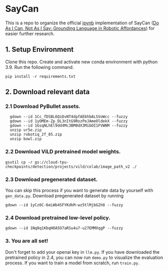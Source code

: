 # SayCan
This is a repo to organize the official [ipynb](https://github.com/google-research/google-research/tree/master/saycan) implementation of SayCan ([Do As I Can, Not As I Say: Grounding Language in Robotic Affordances](https://arxiv.org/abs/2204.01691)) for easier further research. 

## 1. Setup Environment

Clone this repo. Create and activate new conda environment with python 3.9. Run the following command.
```
pip install -r requirements.txt
```

## 2. Download relevant data

### 2.1 Download PyBullet assets.
```
  gdown --id 1Cc_fDSBL6QiDvNT4dpfAEbhbALSVoWcc --fuzzy 
  gdown --id 1yOMEm-Zp_DL3nItG9RozPeJAmeOldekX --fuzzy 
  gdown --id 1GsqNLhEl9dd4Mc3BM0dX3MibOI1FVWNM --fuzzy 
  unzip ur5e.zip
  unzip robotiq_2f_85.zip
  unzip bowl.zip

```
### 2.2 Download ViLD pretrained model weights.
```
gsutil cp -r gs://cloud-tpu-checkpoints/detection/projects/vild/colab/image_path_v2 ./
```

### 2.3 Download pregenerated dataset.
You can skip this process if you want to generate data by yourself with `gen_data.py`.
Download pregenerated dataset by running

```
gdown --id 1yCz6C-6eLWb4SFYKdkM-wz5tlMjbG2h8 --fuzzy
```
### 2.4 Download pretrained low-level policy.
```
gdown --id 1Nq0q1KbqHOA5O7aRSu4u7-u27EMMXqgP --fuzzy
```

### 3. You are all set!
Don't forget to add your openai key in `llm.py`.
If you have downloaded the pretrained policy in 2.4, you can now run `demo.py` to visualize the evaluation process.
If you want to train a model from scratch, run `train.py`.
